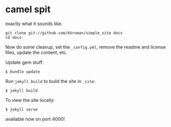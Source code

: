 # camel spit

exactly what it sounds like.

```
git clone git://github.com/kbroman/simple_site docs
cd docs
```

Now do some cleanup, set the `_config.yml`, remove the 
readme and license files, update the content, etc.

Update gem stuff:

```
$ bundle update
```

Run `jekyll build` to build the site in `_site`:

```
$ jekyll build
```

To view the site locally:

```
$ jekyll serve
```

available now on port 4000!

